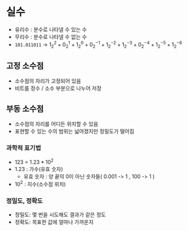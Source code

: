# 실수

- 유리수 : 분수로 나타낼 수 있는 수
- 무리수 : 분수로 나타낼 수 없는 수
- `101.011011` -> $1 _ 2^2 + 0 _ 2^1 + 1 _ 2^0 + 0 _ 2^{-1} + 1 _ 2^{-2} + 1 _ 2^{-3} + 0 _ 2^{-4} + 1 _ 2^{-5} + 1_2^{-6}$

## 고정 소수점

- 소수점의 자리가 고정되어 있음
- 비트를 정수 / 소수 부분으로 나누어 저장

## 부동 소수점

- 소수점의 자리를 어디든 위치할 수 있음
- 표현할 수 있는 수의 범위는 넓어졌지만 정밀도가 떨어짐

### 과학적 표기법

- 123 = $1.23 * 10^2$
- 1.23 : 가수(유효 숫자)
  - 유효 숫자 : 양 끝의 0이 아닌 숫자들( 0.001 -> 1 , 100 -> 1 )
- $10^2$ : 지수(소수점 위치)

### 정밀도, 정확도

- 정밀도: 몇 번을 시도해도 결과가 같은 정도
- 정확도: 목표한 값에 얼마나 가까운지
